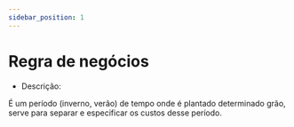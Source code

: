 ```yaml
---
sidebar_position: 1
---
```


# Regra de negócios

- Descrição:

É um período (inverno, verão) de tempo onde é plantado determinado grão, serve para separar e especificar os custos desse período.
